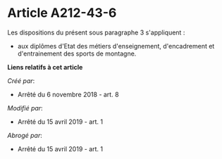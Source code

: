 # Article A212-43-6

Les dispositions du présent sous paragraphe 3 s'appliquent :

- aux diplômes d'Etat des métiers d'enseignement, d'encadrement et d'entrainement des sports de montagne.

**Liens relatifs à cet article**

_Créé par_:

  - Arrêté du 6 novembre 2018 - art. 8

_Modifié par_:

  - Arrêté du 15 avril 2019 - art. 1

_Abrogé par_:

  - Arrêté du 15 avril 2019 - art. 1
